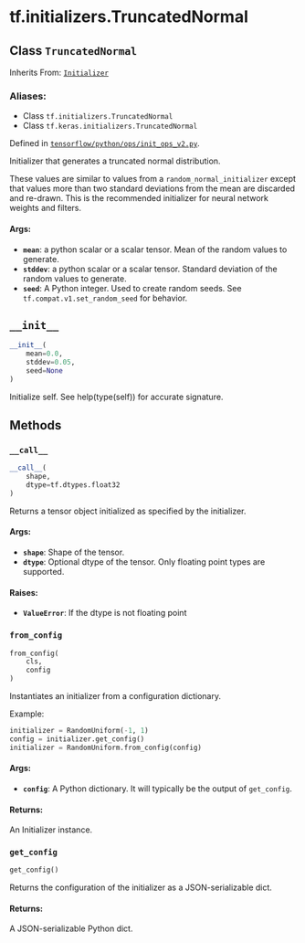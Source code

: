 <div itemscope itemtype="http://developers.google.com/ReferenceObject">
<meta itemprop="name" content="tf.initializers.TruncatedNormal" />
<meta itemprop="path" content="Stable" />
<meta itemprop="property" content="__call__"/>
<meta itemprop="property" content="__init__"/>
<meta itemprop="property" content="from_config"/>
<meta itemprop="property" content="get_config"/>
</div>

# tf.initializers.TruncatedNormal

## Class `TruncatedNormal`

Inherits From: [`Initializer`](../../tf/initializers/Initializer.md)

### Aliases:

* Class `tf.initializers.TruncatedNormal`
* Class `tf.keras.initializers.TruncatedNormal`



Defined in [`tensorflow/python/ops/init_ops_v2.py`](/code/stable/tensorflow/python/ops/init_ops_v2.py).

Initializer that generates a truncated normal distribution.

These values are similar to values from a `random_normal_initializer`
except that values more than two standard deviations from the mean
are discarded and re-drawn. This is the recommended initializer for
neural network weights and filters.

#### Args:

* <b>`mean`</b>: a python scalar or a scalar tensor. Mean of the random values
    to generate.
* <b>`stddev`</b>: a python scalar or a scalar tensor. Standard deviation of the
    random values to generate.
* <b>`seed`</b>: A Python integer. Used to create random seeds. See
    `tf.compat.v1.set_random_seed`
    for behavior.

<h2 id="__init__"><code>__init__</code></h2>

``` python
__init__(
    mean=0.0,
    stddev=0.05,
    seed=None
)
```

Initialize self.  See help(type(self)) for accurate signature.



## Methods

<h3 id="__call__"><code>__call__</code></h3>

``` python
__call__(
    shape,
    dtype=tf.dtypes.float32
)
```

Returns a tensor object initialized as specified by the initializer.

#### Args:

* <b>`shape`</b>: Shape of the tensor.
* <b>`dtype`</b>: Optional dtype of the tensor. Only floating point types are
   supported.


#### Raises:

* <b>`ValueError`</b>: If the dtype is not floating point

<h3 id="from_config"><code>from_config</code></h3>

``` python
from_config(
    cls,
    config
)
```

Instantiates an initializer from a configuration dictionary.

Example:

```python
initializer = RandomUniform(-1, 1)
config = initializer.get_config()
initializer = RandomUniform.from_config(config)
```

#### Args:

* <b>`config`</b>: A Python dictionary.
    It will typically be the output of `get_config`.


#### Returns:

An Initializer instance.

<h3 id="get_config"><code>get_config</code></h3>

``` python
get_config()
```

Returns the configuration of the initializer as a JSON-serializable dict.

#### Returns:

A JSON-serializable Python dict.



